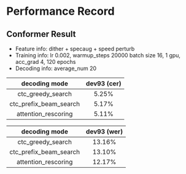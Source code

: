 # Performance Record

## Conformer Result

* Feature info: dither + specaug + speed perturb
* Training info: lr 0.002, warmup_steps 20000 batch size 16, 1 gpu, acc_grad 4, 120 epochs
* Decoding info: average_num 20

|      decoding mode     | dev93 (cer) |
|:----------------------:|:-------------:|
| ctc_greedy_search |   5.25%      |
|  ctc_prefix_beam_search   |   5.17%      |
|  attention_rescoring   |   5.11%      |

|      decoding mode     | dev93 (wer) |
|:----------------------:|:-------------:|
| ctc_greedy_search |   13.16%      |
|  ctc_prefix_beam_search   |   13.10%      |
|  attention_rescoring   |   12.17%      |